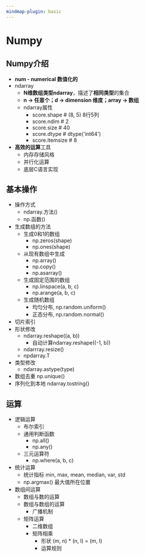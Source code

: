 ```yaml
---
mindmap-plugin: basic
---
```


# Numpy

## Numpy介绍
- **num - numerical 数值化的**
- ndarray
	- **N维数组类型ndarray**，描述了**相同类型**的集合
	- **n → 任意个；d → dimension 维度；array → 数组**
	- ndarray属性
		- score.shape      # (8, 5) 8行5列
		- score.ndim 	# 2
		- score.size 	# 40
		- score.dtype	# dtype('int64')
		- score.itemsize # 8
- **高效的运算**工具
	- 内存存储⻛格
	- 并⾏化运算
	- 底层C语⾔实现

## 基本操作
- 操作方式
	- ndarray.⽅法()
	- np.函数()
- ⽣成数组的⽅法
	- ⽣成0和1的数组
		- np.zeros(shape)
		- np.ones(shape)
	- 从现有数组中⽣成
		- np.array()
		- np.copy()
		- np.asarray()
	- ⽣成固定范围的数组
		- np.linspace(a, b, c)
		- np.arange(a, b, c)
	- ⽣成随机数组
		- 均匀分布, np.random.uniform()
		- 正态分布, np.random.normal()
- 切⽚索引
- 形状修改
	- ndarray.reshape((a, b))
		- ⾃动计算ndarray.reshape((-1, b))
	- ndarrray.resize()
	- npdarray.T
- 类型修改
	- ndarray.astype(type)
- 数组去重 np.unique()
- 序列化到本地 ndarray.tostring()

## 运算
- 逻辑运算
	- 布尔索引
	- 通⽤判断函数
		- np.all()
		- np.any()
	- 三元运算符
		- np.where(a, b, c)
- 统计运算
	- 统计指标 min, max, mean, median, var, std
	- np.argmax() 最⼤值所在位置
- 数组间运算
	- 数组与数的运算
	- 数组与数组的运算
		- ⼴播机制
	- 矩阵运算
		- ⼆维数组
		- 矩阵相乘
			- 形状 (m, n) * (n, l) = (m, l)
			- 运算规则